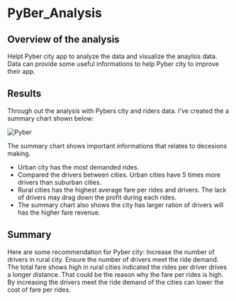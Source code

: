 # PyBer_Analysis

## Overview of the analysis

Helpt Pyber city app to analyze the data and visualize the anaylsis data. Data can provide some useful informations to help Pyber city to improve their app. 

## Results
Through out the analysis with Pybers city and riders data. I've created the a summary chart shown below: 

![Pyber](https://user-images.githubusercontent.com/94089680/151670790-8bfc76c2-9c69-4988-9115-12d718bfe084.png)

The summary chart shows important informations that relates to decesions making. 
- Urban city has the most demanded rides. 
- Compared the drivers between cities. Urban cities have 5 times more drivers than suburban cities. 
- Rural cities has the highest average fare per rides and drivers. The lack of drivers may drag down the profit during each rides. 
- The summary chart also shows the city has larger ration of drivers will has the higher fare revenue. 

## Summary

Here are some recommendation for Pyber city: Increase the number of drivers in rural city. Ensure the number of drivers meet the ride demand. The total fare shows high in rural cities indicated the rides per driver drives a longer distance. That could be the reason why the fare per rides is high. By increasing the drivers meet the ride demand of the cities can lower the cost of fare per rides. 